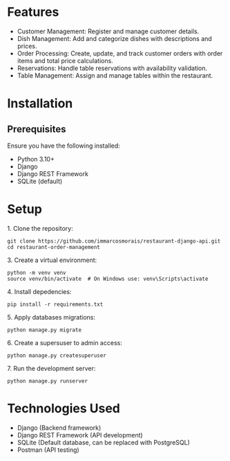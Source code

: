 # Features
* ⁠Customer Management: Register and manage customer details.
* ⁠Dish Management: Add and categorize dishes with descriptions and prices.
* ⁠Order Processing: Create, update, and track customer orders with order items and total price calculations.
* ⁠Reservations: Handle table reservations with availability validation.
* ⁠Table Management: Assign and manage tables within the restaurant.
# Installation
## Prerequisites
Ensure you have the following installed:
* ⁠Python 3.10+
* ⁠Django
* ⁠Django REST Framework
* ⁠SQLite (default)
# Setup
1.⁠ ⁠Clone the repository:
```
git clone https://github.com/immarcosmorais/restaurant-django-api.git
cd restaurant-order-management
```
3.⁠ ⁠Create a virtual environment:
```
python -m venv venv
source venv/bin/activate  # On Windows use: venv\Scripts\activate
```
4.⁠ ⁠Install depedencies:
```
pip install -r requirements.txt
```
5.⁠ ⁠Apply databases migrations:
```
python manage.py migrate
```
6.⁠ ⁠Create a supersuser to admin access:
```
python manage.py createsuperuser
```
7.⁠ ⁠Run the development server:
```
python manage.py runserver
```
# Technologies Used
* Django (Backend framework)
* Django REST Framework (API development)
* SQLite (Default database, can be replaced with PostgreSQL)
* Postman (API testing)
